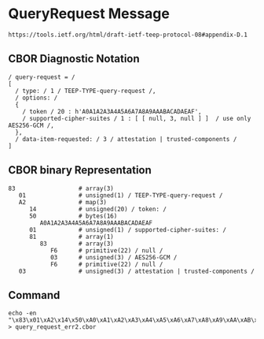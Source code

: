 <!--
 Copyright (c) 2020 SECOM CO., LTD. All Rights reserved.

 SPDX-License-Identifier: BSD-2-Clause
-->

# QueryRequest Message
    https://tools.ietf.org/html/draft-ietf-teep-protocol-08#appendix-D.1

## CBOR Diagnostic Notation
~~~~
/ query-request = /
[
  / type: / 1 / TEEP-TYPE-query-request /,
  / options: /
  {
    / token / 20 : h'A0A1A2A3A4A5A6A7A8A9AAABACADAEAF',
    / supported-cipher-suites / 1 : [ [ null, 3, null ] ]  / use only AES256-GCM /,
  },
  / data-item-requested: / 3 / attestation | trusted-components /
]
~~~~


## CBOR binary Representation
~~~~
83                  # array(3)
   01               # unsigned(1) / TEEP-TYPE-query-request /
   A2               # map(3)
      14            # unsigned(20) / token: /
      50            # bytes(16)
         A0A1A2A3A4A5A6A7A8A9AAABACADAEAF
      01            # unsigned(1) / supported-cipher-suites: /
      81            # array(1)
         83         # array(3)
            F6      # primitive(22) / null /
            03      # unsigned(3) / AES256-GCM /
            F6      # primitive(22) / null /
   03               # unsigned(3) / attestation | trusted-components /
~~~~


## Command
    echo -en "\x83\x01\xA2\x14\x50\xA0\xA1\xA2\xA3\xA4\xA5\xA6\xA7\xA8\xA9\xAA\xAB\xAC\xAD\xAE\xAF\x01\x81\x83\xF6\x03\xF6\x03" > query_request_err2.cbor
